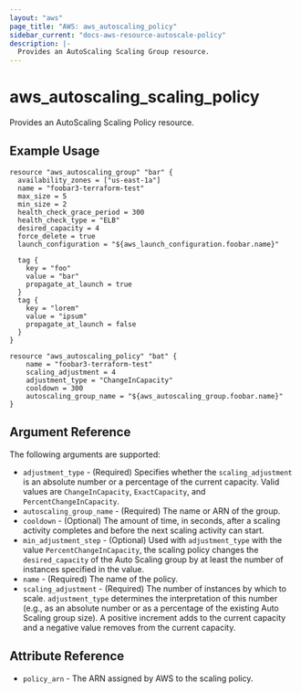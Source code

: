 ```yaml
---
layout: "aws"
page_title: "AWS: aws_autoscaling_policy"
sidebar_current: "docs-aws-resource-autoscale-policy"
description: |-
  Provides an AutoScaling Scaling Group resource.
---
```


# aws\_autoscaling\_scaling\_policy

Provides an AutoScaling Scaling Policy resource.

## Example Usage
```
resource "aws_autoscaling_group" "bar" {
  availability_zones = ["us-east-1a"]
  name = "foobar3-terraform-test"
  max_size = 5
  min_size = 2
  health_check_grace_period = 300
  health_check_type = "ELB"
  desired_capacity = 4
  force_delete = true
  launch_configuration = "${aws_launch_configuration.foobar.name}"

  tag {
    key = "foo"
    value = "bar"
    propagate_at_launch = true
  }
  tag {
    key = "lorem"
    value = "ipsum"
    propagate_at_launch = false
  }
}

resource "aws_autoscaling_policy" "bat" {
    name = "foobar3-terraform-test"
    scaling_adjustment = 4
    adjustment_type = "ChangeInCapacity"
    cooldown = 300
    autoscaling_group_name = "${aws_autoscaling_group.foobar.name}"
}
```

## Argument Reference

The following arguments are supported:

* `adjustment_type` - (Required) Specifies whether the `scaling_adjustment` is an absolute number or a percentage of the current capacity. Valid values are `ChangeInCapacity`, `ExactCapacity`, and `PercentChangeInCapacity`.
* `autoscaling_group_name` - (Required) The name or ARN of the group.
* `cooldown` - (Optional) The amount of time, in seconds, after a scaling activity completes and before the next scaling activity can start.
* `min_adjustment_step` - (Optional) Used with `adjustment_type` with the value `PercentChangeInCapacity`, the scaling policy changes the `desired_capacity` of the Auto Scaling group by at least the number of instances specified in the value.
* `name` - (Required) The name of the policy.
* `scaling_adjustment` - (Required) The number of instances by which to scale. `adjustment_type` determines the interpretation of this number (e.g., as an absolute number or as a percentage of the existing Auto Scaling group size). A positive increment adds to the current capacity and a negative value removes from the current capacity.

## Attribute Reference
* `policy_arn` - The ARN assigned by AWS to the scaling policy.
